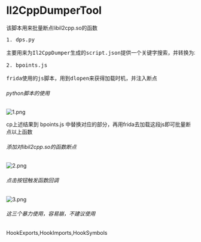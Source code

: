 # Il2CppDumperTool
该脚本用来批量断点libil2cpp.so的函数
<pre>
1. dps.py

主要用来为Il2CppDumper生成的script.json提供一个关键字搜索，并转换为地址与名称对应关系，便于bpoints.js使用

2. bpoints.js

frida使用的js脚本，用到dlopen来获得加载时机，并注入断点
</pre>

###### python脚本的使用
![1.png](https://github.com/axhlzy/Il2CppDumperTool/blob/master/imgs/1.png "bpoints.js")

cp上述结果到 bpoints.js 中替换对应的部分，再用frida去加载这段js即可批量断点以上函数

###### 添加对libil2cpp.so的函数断点
![2.png](https://github.com/axhlzy/Il2CppDumperTool/blob/master/imgs/2.png "dps.py")

###### 点击按钮触发函数回调
![3.png](https://github.com/axhlzy/Il2CppDumperTool/blob/master/imgs/3.png "dps.py")

###### 这三个暴力使用，容易崩，不建议使用 
HookExports,HookImports,HookSymbols
